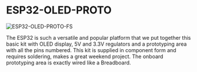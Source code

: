 # ESP32-OLED-PROTO

![ESP32-OLED-PROTO-FS](https://user-images.githubusercontent.com/4562957/145796951-eb3f6f5a-ad4a-4f29-889f-9450dce908c2.jpg)


The ESP32 is such a versatile and popular platform that we put together this basic kit with OLED display, 5V and 3.3V regulators and a prototyping area with all the pins numbered. This kit is supplied in component form and requires soldering, makes a great weekend project. The onboard prototyping area is exactly wired like a Breadboard. 
